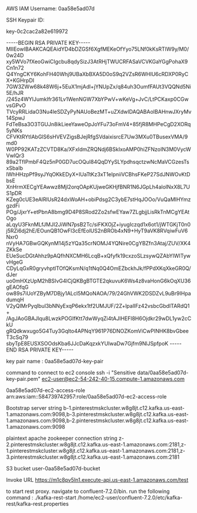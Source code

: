 AWS IAM Username: 0aa58e5ad07d

SSH Keypair ID: 

key-0c2cac2a82e619972

-----BEGIN RSA PRIVATE KEY-----
MIIEowIBAAKCAQEAidYD4bDZGSf6XgfMEKeOfYyo75LNf0kKsRTIW9y/M0/0w24D
xy5WVo7fXeoGwiCIgcbu8qdySizJ3AtRHjTWUCRFASaVCVKGaYGgPohaX9Cn1n72
Q4YngCKY6KohFH40Whj9UBaXbBXA5D0oS9q2VZsR6WHIU6cRDXP0RyCX+KGHrpDI
7GW3ZWw68k48W6j+5EuX1mjAdl+jYNUpZx/q84uh3OumfFAUt3VQQNd5Ni5E/hJR
/245z4WYlJumkIfr361Lv1WenNGW7XbYPwV+wKeVg+JvC/LtPCKaxp0CGwvsGPvO
TVcyRRLidaO3Nu4leSDZyPyNAUoBezMT+uZXdwIDAQABAoIBAHnwJXryMv14SpwJ
FdTeBsa3O3TGUJn8ikLieeYaweOpJoYFu73oFmV4+85fjR8MHPeCgD2XORq5yNKs
CFVKtRYtIAbGlS6sHVEVZigsBJejRfgSVdaixisrcE7Uw3MXu0TBusexVMA/9md0
W0PP92KATzZCVTD8Ka/XFxIdmZRQNdj6BSkIxoAMP0hiZFNzoIN3M0VycWVwlQr3
89a2TfIPmbF4Qz5nP0GD7ucOQuI84QqDYySLYpdhsqctzwNcMaVCGzesTsxSbaIb
lWhHHzpPf9syJYqOKkEDyX+IUaTtKz3xT1eIpniiVCBhsFKeP27SdJNWOvKtDbsE
XnHrmXECgYEAwwz8Mjl2orqOApKUjweGKHjfBNR1N6JGpLh4alolNxX8L7US1pDR
KZeg0cUE3eAlRlUsR24dxWoAH+obiPdsg2C3ybE7stHqJOOo/VuQaMlHYmzgzdFi
POg/JjxrY+etPbnA8bmg9D4P8SRod2Zo2sfwEYaw7ZLgbjjLisRkTnMCgYEAtOgo
aLqyU3FknMLfJMJI2JiWN7psB2Tc/siFKXOjZ+iyugIczqd1x6ot1/jWTGKjT0n0
j5RZi6dj2hE/EOunQB1OwFl3cEfEolUS2nBROb4xN9+HyT9aVK8RVqiwFuV6Nxr0
nVyHA7GBwGQKynM14j5zYQa35crNOMJ4YQNire0CgYBZfn3Ataj/ZUV/XK4ZKkSe
EUeSucDGtAhhz9pAQfhNXCMH6LcqB+xQfyfk19cxzoSLzsywQZAbYlWITywvHgeG
CDyLqGxR0gryvhptlTOfQKsmN/q1tNq0Q4OmEZbckhJk/fPPdXKqXkeGR0Q/dJer
uo0mHXzUpM2hBSIvG4lCjQKBgBTGTE2qkuvuK6Ws4z8vaHonG6kOqXU36gEAOfqG
ow89s7iUoYZByM7DBjy1ALcI5MQoNAOA/79/24GhVWK2DSDZvL9uBr9IHpadumqH
V2yQIMrPyqIbul3bNNyExqP6ekx1tf2UMJUF/2Z+lpalIFz42vsbcGbdITARdQ1+
/AgJAoGBAJlqu8LwzkPOGIfKtt7dwWyqZi4tAJIHEFl8H6Ojdkr29wDL1yw2cCkU
gRQdkwxugo5G4Tuy3Gqlto4APNqY961P76DNOZKomViCwPINHK8bvGbeeT3cSq79
sbyTpE8EUSXSOOdsKba6JJcDaKqzxkYUIwaDw7Gjfm9NlJSpfpoK
-----END RSA PRIVATE KEY-----

key pair name : 0aa58e5ad07d-key-pair

command to connect to ec2 console
ssh -i "Sensitive data/0aa58e5ad07d-key-pair.pem" ec2-user@ec2-54-242-40-15.compute-1.amazonaws.com

0aa58e5ad07d-ec2-access-role
arn:aws:iam::584739742957:role/0aa58e5ad07d-ec2-access-role


Bootstrap server string
b-1.pinterestmskcluster.w8g8jt.c12.kafka.us-east-1.amazonaws.com:9098,b-3.pinterestmskcluster.w8g8jt.c12.kafka.us-east-1.amazonaws.com:9098,b-2.pinterestmskcluster.w8g8jt.c12.kafka.us-east-1.amazonaws.com:9098

plaintext apache zookeeper connection string
z-2.pinterestmskcluster.w8g8jt.c12.kafka.us-east-1.amazonaws.com:2181,z-1.pinterestmskcluster.w8g8jt.c12.kafka.us-east-1.amazonaws.com:2181,z-3.pinterestmskcluster.w8g8jt.c12.kafka.us-east-1.amazonaws.com:2181

S3 bucket
user-0aa58e5ad07d-bucket

Invoke URL
https://m1c8pv5ln1.execute-api.us-east-1.amazonaws.com/test

to start rest proxy. navigate to confluent-7.2.0/bin. run the following command :
./kafka-rest-start /home/ec2-user/confluent-7.2.0/etc/kafka-rest/kafka-rest.properties